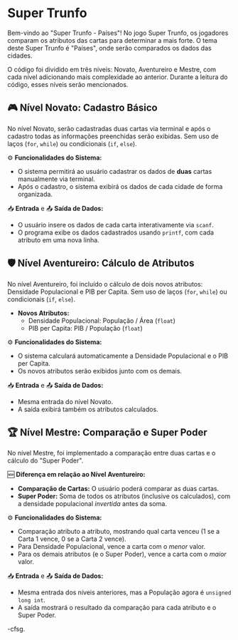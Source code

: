# Super Trunfo 

Bem-vindo ao "Super Trunfo - Países"! No jogo Super Trunfo, os jogadores comparam os atributos das cartas para determinar a mais forte. O tema deste Super Trunfo é "Países", onde serão comparados os dados das cidades.

O código foi dividido em três níveis: Novato, Aventureiro e Mestre, com cada nível adicionando mais complexidade ao anterior. Durante a leitura do código, esses níveis serão mencionados. 

## 🎮 Nível Novato: Cadastro Básico

No nível Novato, serão cadastradas duas cartas via terminal e após o cadastro todas as informações preenchidas serão exibidas. 
Sem uso de laços (`for`, `while`) ou condicionais (`if`, `else`).

⚙️ **Funcionalidades do Sistema:**

*   O sistema permitirá ao usuário cadastrar os dados de **duas** cartas manualmente via terminal.
*   Após o cadastro, o sistema exibirá os dados de cada cidade de forma organizada.

📥 **Entrada** e 📤 **Saída de Dados:**

*   O usuário insere os dados de cada carta interativamente via `scanf`.
*   O programa exibe os dados cadastrados usando `printf`, com cada atributo em uma nova linha.

## 🛡️ Nível Aventureiro: Cálculo de Atributos

No nível Aventureiro, foi incluído o cálculo de dois novos atributos: Densidade Populacional e PIB per Capita.
Sem uso de laços (`for`, `while`) ou condicionais (`if`, `else`).

*   **Novos Atributos:**
    *   Densidade Populacional: População / Área (`float`)
    *   PIB per Capita: PIB / População (`float`)

⚙️ **Funcionalidades do Sistema:**

*   O sistema calculará automaticamente a Densidade Populacional e o PIB per Capita.
*   Os novos atributos serão exibidos junto com os demais.

📥 **Entrada** e 📤 **Saída de Dados:**

*   Mesma entrada do nível Novato.
*   A saída exibirá também os atributos calculados.

## 🏆 Nível Mestre: Comparação e Super Poder

No nível Mestre, foi implementado a comparação entre duas cartas e o cálculo do "Super Poder".

🆕 **Diferença em relação ao Nível Aventureiro:**

*   **Comparação de Cartas:** O usuário poderá comparar as duas cartas.
*   **Super Poder:** Soma de todos os atributos (inclusive os calculados), com a densidade populacional *invertida* antes da soma.

⚙️ **Funcionalidades do Sistema:**

*   Comparação atributo a atributo, mostrando qual carta venceu (1 se a Carta 1 vence, 0 se a Carta 2 vence).
*   Para Densidade Populacional, vence a carta com o *menor* valor.
*   Para os demais atributos (e o Super Poder), vence a carta com o *maior* valor.

📥 **Entrada** e 📤 **Saída de Dados:**

*   Mesma entrada dos níveis anteriores, mas a População agora é `unsigned long int`.
*   A saída mostrará o resultado da comparação para cada atributo e o Super Poder.



-cfsg.
